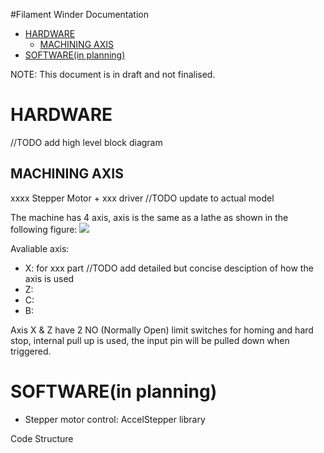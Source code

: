 #Filament Winder Documentation
- [HARDWARE](#hardware)
  - [MACHINING AXIS](#machining-axis)
- [SOFTWARE(in planning)](#softwarein-planning)

NOTE: This document is in draft and not finalised.

# HARDWARE #
//TODO add high level block diagram

## MACHINING AXIS ##
xxxx Stepper Motor + xxx driver //TODO update to actual model

The machine has 4 axis, axis is the same as a lathe as shown in the following figure:
![](https://mellowpine.com/wp-content/uploads/2022/07/Lathe-axis-Guide.jpg)

Avaliable axis:
- X: for xxx part //TODO add detailed but concise desciption of how the axis is used
- Z:
- C:
- B:

Axis X & Z have 2 NO (Normally Open) limit switches for homing and hard stop, internal pull up is used, the input pin will be pulled down when triggered.


# SOFTWARE(in planning) #
- Stepper motor control: AccelStepper library

Code Structure
